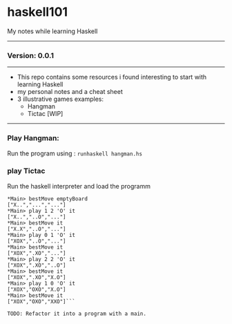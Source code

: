 # haskell101
My notes while learning Haskell

---

### Version: 0.0.1
***

* This repo contains some resources i found interesting to start with learning Haskell
* my personal notes and a cheat sheet
* 3 illustrative games examples:
  - Hangman
  - Tictac [WIP]

---

### Play Hangman:
Run the program using : `runhaskell hangman.hs`

### play Tictac
Run the haskell interpreter and load the programm
```Prelude> :l tictac.hs 
*Main> bestMove emptyBoard 
["X..","...","..."]
*Main> play 1 2 'O' it
["X..","..O","..."]
*Main> bestMove it
["X.X","..O","..."]
*Main> play 0 1 'O' it
["XOX","..O","..."]
*Main> bestMove it
["XOX",".XO","..."]
*Main> play 2 2 'O' it
["XOX",".XO","..O"]
*Main> bestMove it
["XOX",".XO","X.O"]
*Main> play 1 0 'O' it
["XOX","OXO","X.O"]
*Main> bestMove it
["XOX","OXO","XXO"]```

TODO: Refactor it into a program with a main.
